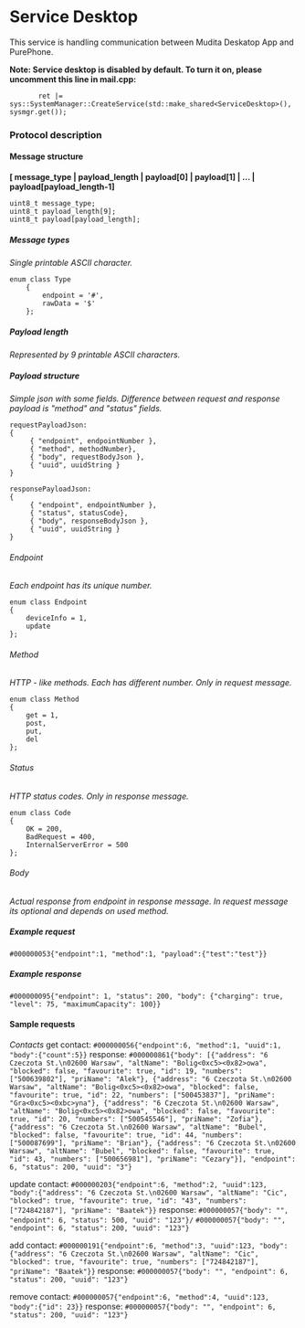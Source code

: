Service Desktop
=================

This service is handling communication between Mudita Deskatop App and PurePhone.

**Note:
Service desktop is disabled by default.
To turn it on, please uncomment this line in mail.cpp:**

`        ret |= sys::SystemManager::CreateService(std::make_shared<ServiceDesktop>(), sysmgr.get());
`

### Protocol description

#### Message structure

**[ message_type | payload_length | payload[0] | payload[1] | ... | payload[payload_length-1]**

```
uint8_t message_type;
uint8_t payload_length[9];
uint8_t payload[payload_length];
```

##### Message types
*Single printable ASCII character.*
```
enum class Type
    {
        endpoint = '#',
        rawData = '$'
    };
```
##### Payload length
*Represented by 9 printable ASCII characters.*

##### Payload structure
*Simple json with some fields. Difference between request and response payload is "method" and "status" fields.*
```
requestPayloadJson:
{
     { "endpoint", endpointNumber },
     { "method", methodNumber},
     { "body", requestBodyJson },
     { "uuid", uuidString }
}
```
```
responsePayloadJson:
{
     { "endpoint", endpointNumber },
     { "status", statusCode},
     { "body", responseBodyJson },
     { "uuid", uuidString }
}
```
###### Endpoint
*Each endpoint has its unique number.*

```
enum class Endpoint
{
    deviceInfo = 1,
    update
};
```

###### Method
*HTTP - like methods. Each has different number. Only in request message.*

```
enum class Method
{
    get = 1,
    post,
    put,
    del
};
```

###### Status
*HTTP status codes. Only in response message.*

```
enum class Code
{
    OK = 200,
    BadRequest = 400,
    InternalServerError = 500
};
```

###### Body
*Actual response from endpoint in response message. In request message its optional and depends on used method.*

##### Example request

```#000000053{"endpoint":1, "method":1, "payload":{"test":"test"}}```

##### Example response

```#000000095{"endpoint": 1, "status": 200, "body": {"charging": true, "level": 75, "maximumCapacity": 100}}```

#### Sample requests
*Contacts*
get contact:
```#000000056{"endpoint":6, "method":1, "uuid":1, "body":{"count":5}}```
response:
```#000000861{"body": [{"address": "6 Czeczota St.\n02600 Warsaw", "altName": "Bolig<0xc5><0x82>owa", "blocked": false, "favourite": true, "id": 19, "numbers": ["500639802"], "priName": "Alek"}, {"address": "6 Czeczota St.\n02600 Warsaw", "altName": "Bolig<0xc5><0x82>owa", "blocked": false, "favourite": true, "id": 22, "numbers": ["500453837"], "priName": "Gra<0xc5><0xbc>yna"}, {"address": "6 Czeczota St.\n02600 Warsaw", "altName": "Bolig<0xc5><0x82>owa", "blocked": false, "favourite": true, "id": 20, "numbers": ["500545546"], "priName": "Zofia"}, {"address": "6 Czeczota St.\n02600 Warsaw", "altName": "Bubel", "blocked": false, "favourite": true, "id": 44, "numbers": ["500087699"], "priName": "Brian"}, {"address": "6 Czeczota St.\n02600 Warsaw", "altName": "Bubel", "blocked": false, "favourite": true, "id": 43, "numbers": ["500656981"], "priName": "Cezary"}], "endpoint": 6, "status": 200, "uuid": "3"}```

update contact:
```#000000203{"endpoint":6, "method":2, "uuid":123, "body":{"address": "6 Czeczota St.\n02600 Warsaw", "altName": "Cic", "blocked": true, "favourite": true, "id": "43", "numbers": ["724842187"], "priName": "Baatek"}}```
response:
```#000000057{"body": "", "endpoint": 6, "status": 500, "uuid": "123"}/```
```#000000057{"body": "", "endpoint": 6, "status": 200, "uuid": "123"}```

add contact:
```#000000191{"endpoint":6, "method":3, "uuid":123, "body":{"address": "6 Czeczota St.\n02600 Warsaw", "altName": "Cic", "blocked": true, "favourite": true, "numbers": ["724842187"], "priName": "Baatek"}}```
response:
```#000000057{"body": "", "endpoint": 6, "status": 200, "uuid": "123"}```

remove contact:
```#000000057{"endpoint":6, "method":4, "uuid":123, "body":{"id": 23}}```
response:
```#000000057{"body": "", "endpoint": 6, "status": 200, "uuid": "123"}```
